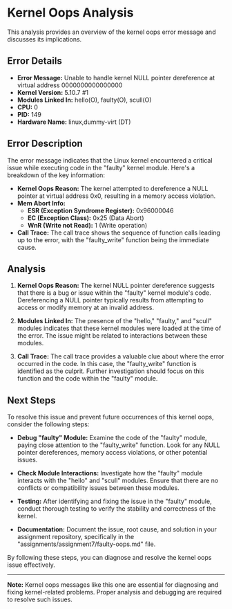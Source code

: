 # Kernel Oops Analysis

This analysis provides an overview of the kernel oops error message and discusses its implications.

## Error Details

- **Error Message:** Unable to handle kernel NULL pointer dereference at virtual address 0000000000000000
- **Kernel Version:** 5.10.7 #1
- **Modules Linked In:** hello(O), faulty(O), scull(O)
- **CPU:** 0
- **PID:** 149
- **Hardware Name:** linux,dummy-virt (DT)

## Error Description

The error message indicates that the Linux kernel encountered a critical issue while executing code in the "faulty" kernel module. Here's a breakdown of the key information:

- **Kernel Oops Reason:** The kernel attempted to dereference a NULL pointer at virtual address 0x0, resulting in a memory access violation.
- **Mem Abort Info:**
  - **ESR (Exception Syndrome Register):** 0x96000046
  - **EC (Exception Class):** 0x25 (Data Abort)
  - **WnR (Write not Read):** 1 (Write operation)
- **Call Trace:** The call trace shows the sequence of function calls leading up to the error, with the "faulty_write" function being the immediate cause.

## Analysis

1. **Kernel Oops Reason:** The kernel NULL pointer dereference suggests that there is a bug or issue within the "faulty" kernel module's code. Dereferencing a NULL pointer typically results from attempting to access or modify memory at an invalid address.

2. **Modules Linked In:** The presence of the "hello," "faulty," and "scull" modules indicates that these kernel modules were loaded at the time of the error. The issue might be related to interactions between these modules.

3. **Call Trace:** The call trace provides a valuable clue about where the error occurred in the code. In this case, the "faulty_write" function is identified as the culprit. Further investigation should focus on this function and the code within the "faulty" module.

## Next Steps

To resolve this issue and prevent future occurrences of this kernel oops, consider the following steps:

- **Debug "faulty" Module:** Examine the code of the "faulty" module, paying close attention to the "faulty_write" function. Look for any NULL pointer dereferences, memory access violations, or other potential issues.

- **Check Module Interactions:** Investigate how the "faulty" module interacts with the "hello" and "scull" modules. Ensure that there are no conflicts or compatibility issues between these modules.

- **Testing:** After identifying and fixing the issue in the "faulty" module, conduct thorough testing to verify the stability and correctness of the kernel.

- **Documentation:** Document the issue, root cause, and solution in your assignment repository, specifically in the "assignments/assignment7/faulty-oops.md" file.

By following these steps, you can diagnose and resolve the kernel oops issue effectively.

---

**Note:** Kernel oops messages like this one are essential for diagnosing and fixing kernel-related problems. Proper analysis and debugging are required to resolve such issues.
